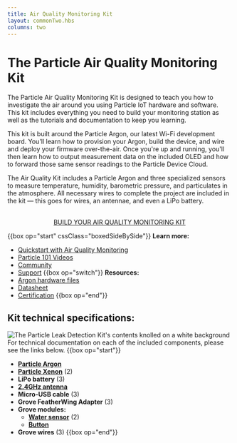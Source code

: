 ```yaml
---
title: Air Quality Monitoring Kit
layout: commonTwo.hbs
columns: two
---
```


# The Particle Air Quality Monitoring Kit


The Particle Air Quality Monitoring Kit is designed to teach you how to investigate the air around you using Particle IoT hardware and software. This kit includes everything you need to build your monitoring station as well as the tutorials and documentation to keep you learning. 

This kit is built around the Particle Argon, our latest Wi-Fi development board. You'll learn how to provision your Argon, build the device, and wire and deploy your firmware over-the-air. Once you're up and running, you'll then learn how to output measurement data on the included OLED and how to forward those same sensor readings to the Particle Device Cloud.

The Air Quality Kit includes a Particle Argon and three specialized sensors to measure temperature, humidity, barometric pressure, and particulates in the atmosphere. All necessary wires to complete the project are included in the kit — this goes for wires, an antennae, and even a LiPo battery. 

<div align="center">
<br />
<a href="/quickstart/aqmk-project/" target="_blank" class="button">BUILD YOUR AIR QUALITY MONITORING KIT</a>
</div>

{{box op="start" cssClass="boxedSideBySide"}}
**Learn more:**
- [Quickstart with Air Quality Monitoring](/quickstart/aqmk-project/)
- [Particle 101 Videos](https://www.youtube.com/playlist?list=PLIeLC6NIW2tKvC5W007j_PU-dxONK_ZXR)
- [Community](https://community.particle.io)
- [Support](https://support.particle.io/hc/)
  {{box op="switch"}}
  **Resources:**
- [Argon hardware files](https://github.com/particle-iot/argon)
- [Datasheet](/reference/datasheets/wi-fi/argon-datasheet/)
- [Certification](/hardware/certification/certification/)
  {{box op="end"}}

## Kit technical specifications:
![The Particle Leak Detection Kit's contents knolled on a white background](/assets/images/Leak-Detection-Kit-contents.jpg)
For technical documentation on each of the included components, please see the links below.
{{box op="start"}}
- **[Particle Argon](/argon/)**  
- **[Particle Xenon](/xenon/)** (2)
- **LiPo battery** (3)
- **[2.4GHz antenna](/reference/datasheets/wi-fi/argon-datasheet/#antenna)**
- **Micro-USB cable** (3)
- **Grove FeatherWing Adapter** (3)
- **Grove modules:**
  - **[Water sensor](https://www.seeedstudio.com/Grove-Water-Sensor-p-748.html)** (2)
  - **[Button](/reference/datasheets/accessories/gen3-accessories/#button)** 
- **Grove wires** (3)
{{box op="end"}}
